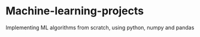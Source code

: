 # Machine-learning-projects
Implementing ML algorithms from scratch, using python, numpy and pandas
